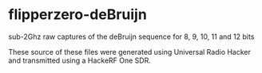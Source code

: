 # flipperzero-deBruijn
sub-2Ghz raw captures of the deBruijn sequence for 8, 9, 10, 11 and 12 bits

These source of these files were generated using Universal Radio Hacker and transmitted using a HackeRF One SDR.

